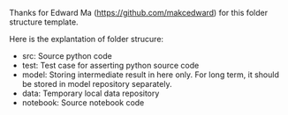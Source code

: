 Thanks for Edward Ma (https://github.com/makcedward) for this folder structure template.

Here is the explantation of folder strucure:
- src: Source python code
- test: Test case for asserting python source code
- model: Storing intermediate result in here only. For long term, it should be stored in model repository separately.
- data: Temporary local data repository
- notebook: Source notebook code


